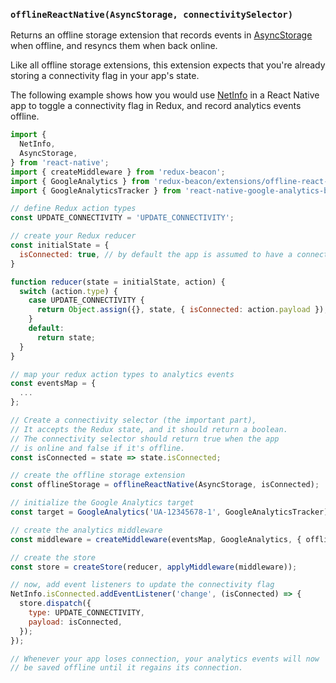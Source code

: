 ### `offlineReactNative(AsyncStorage, connectivitySelector)`

Returns an offline storage extension that records events in
[AsyncStorage](https://facebook.github.io/react-native/docs/asyncstorage.html)
when offline, and resyncs them when back online.

Like all offline storage extensions, this extension expects that
you're already storing a connectivity flag in your app's state.

The following example shows how you would use
[NetInfo](http://facebook.github.io/react-native/releases/0.38/docs/netinfo.html#netinfo)
in a React Native app to toggle a connectivity flag in Redux, and
record analytics events offline.

```js
import {
  NetInfo,
  AsyncStorage,
} from 'react-native';
import { createMiddleware } from 'redux-beacon';
import { GoogleAnalytics } from 'redux-beacon/extensions/offline-react-native';
import { GoogleAnalyticsTracker } from 'react-native-google-analytics-bridge';

// define Redux action types
const UPDATE_CONNECTIVITY = 'UPDATE_CONNECTIVITY';

// create your Redux reducer
const initialState = {
  isConnected: true, // by default the app is assumed to have a connection
}

function reducer(state = initialState, action) {
  switch (action.type) {
    case UPDATE_CONNECTIVITY {
      return Object.assign({}, state, { isConnected: action.payload });
    }
    default:
      return state;
  }
}

// map your redux action types to analytics events
const eventsMap = {
  ...
};

// Create a connectivity selector (the important part),
// It accepts the Redux state, and it should return a boolean.
// The connectivity selector should return true when the app
// is online and false if it's offline.
const isConnected = state => state.isConnected;

// create the offline storage extension
const offlineStorage = offlineReactNative(AsyncStorage, isConnected);

// initialize the Google Analytics target
const target = GoogleAnalytics('UA-12345678-1', GoogleAnalyticsTracker);

// create the analytics middleware
const middleware = createMiddleware(eventsMap, GoogleAnalytics, { offlineStorage });

// create the store
const store = createStore(reducer, applyMiddleware(middleware));

// now, add event listeners to update the connectivity flag
NetInfo.isConnected.addEventListener('change', (isConnected) => {
  store.dispatch({
    type: UPDATE_CONNECTIVITY,
    payload: isConnected,
  });
});

// Whenever your app loses connection, your analytics events will now
// be saved offline until it regains its connection.
```
